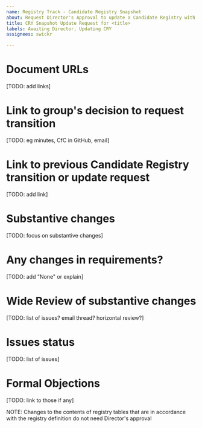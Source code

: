 ```yaml
---
name: Registry Track - Candidate Registry Snapshot
about: Request Director's Approval to update a Candidate Registry with a new Snapshot
title: CRY Snapshot Update Request for <title>
labels: Awaiting Director, Updating CRY
assignees: swickr

---
```


# Document URLs
[TODO: add links]

# Link to group's decision to request transition
[TODO: eg minutes, CfC in GitHub, email]

# Link to previous Candidate Registry transition or update request
[TODO: add link]

# Substantive changes
[TODO: focus on substantive changes]

# Any changes in requirements?
[TODO: add "None" or explain]

# Wide Review of substantive changes
[TODO: list of issues? email thread? horizontal review?]

# Issues status
[TODO: list of issues]

# Formal Objections
[TODO: link to those if any]

NOTE: Changes to the contents of registry tables that are in accordance with the registry definition do not need Director's approval